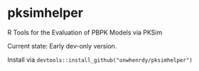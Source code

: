 # pksimhelper
R Tools for the Evaluation of PBPK Models via PKSim

Current state: Early dev-only version.

Install via `devtools::install_github("onwhenrdy/pksimhelper")`
